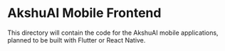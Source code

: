 # AkshuAI Mobile Frontend

This directory will contain the code for the AkshuAI mobile applications, planned to be built with Flutter or React Native.